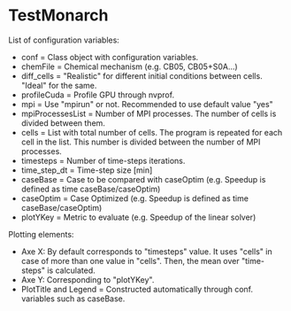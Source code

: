 TestMonarch
======
List of configuration variables:

* conf = Class object with configuration variables.
* chemFile = Chemical mechanism (e.g. CB05, CB05+S0A...)
* diff_cells = "Realistic" for different initial conditions between cells. "Ideal" for the same.
* profileCuda = Profile GPU through nvprof.
* mpi = Use "mpirun" or not. Recommended to use default value "yes"
* mpiProcessesList = Number of MPI processes. The number of cells is divided between them.
* cells = List with total number of cells. The program is repeated for each cell in the list. This number is divided between the number of MPI processes.
* timesteps = Number of time-steps iterations. 
* time_step_dt = Time-step size [min]
* caseBase = Case to be compared with caseOptim (e.g. Speedup is defined as time caseBase/caseOptim)
* caseOptim = Case Optimized (e.g. Speedup is defined as time caseBase/caseOptim)
* plotYKey = Metric to evaluate (e.g. Speedup of the linear solver)

Plotting elements:
* Axe X: By default corresponds to "timesteps" value. It uses "cells" in case of more than one value in "cells". Then,  the mean over "time-steps" is calculated.
* Axe Y: Corresponding to "plotYKey".
* PlotTitle and Legend = Constructed automatically through conf. variables such as caseBase.